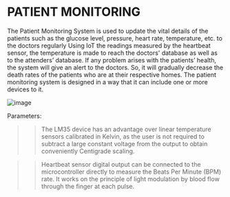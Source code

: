 # PATIENT MONITORING
The Patient Monitoring System is used to update the vital details of the patients such as the glucose level, pressure, heart rate, temperature, etc. to the doctors regularly Using IoT the readings measured by the heartbeat sensor, the temperature is made to reach the doctors' database as well as to the attenders’ database. If any problem arises with the patients’ health, the system will give an alert to the doctors. So, it will gradually decrease the death rates of the patients who are at their respective homes. 
The patient monitoring system is designed in a way that it can include one or more devices to it.


![image](https://user-images.githubusercontent.com/47053463/118762488-e8c72280-b893-11eb-9f6f-b902546ca0b0.png)




Parameters:

>> The LM35 device has an advantage over linear temperature sensors calibrated in Kelvin, as the user is not required to subtract a large constant voltage from the output to obtain conveniently Centigrade scaling.



>> Heartbeat sensor digital output can be connected to the microcontroller directly to measure the Beats Per Minute (BPM) rate. It works on the principle of light modulation by blood flow through the finger at each pulse.

